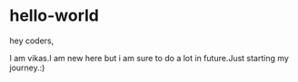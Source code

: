 # hello-world

hey coders,

 I am vikas.I am new here but i am sure to do a lot in future.Just starting my journey.:)
